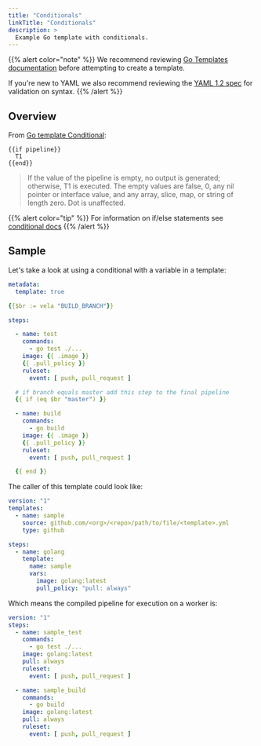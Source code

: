 ```yaml
---
title: "Conditionals"
linkTitle: "Conditionals"
description: >
  Example Go template with conditionals.
---
```


{{% alert color="note" %}}
We recommend reviewing [Go Templates documentation](https://golang.org/pkg/text/template/) before attempting to create a template.

If you're new to YAML we also recommend reviewing the [YAML 1.2 spec](https://yaml.org/spec/1.2/spec.html) for validation on syntax.
{{% /alert %}}

## Overview

From [Go template Conditional](https://golang.org/pkg/text/template/#hdr-Actions):

```text
{{if pipeline}}
  T1
{{end}}
```

> If the value of the pipeline is empty, no output is generated;
> otherwise, T1 is executed. The empty values are false, 0, any
> nil pointer or interface value, and any array, slice, map, or
> string of length zero.
> Dot is unaffected.

{{% alert color="tip" %}}
For information on if/else statements see [conditional docs](https://golang.org/pkg/text/template/#hdr-Actions)
{{% /alert %}}

## Sample

Let's take a look at using a conditional with a variable in a template:

```yaml
metadata:
  template: true

{{$br := vela "BUILD_BRANCH"}}

steps:

  - name: test
    commands:
      - go test ./...
    image: {{ .image }}
    {{ .pull_policy }}
    ruleset:
      event: [ push, pull_request ]

  # if branch equals master add this step to the final pipeline
  {{ if (eq $br "master") }}

  - name: build
    commands:
      - go build
    image: {{ .image }}
    {{ .pull_policy }}
    ruleset:
      event: [ push, pull_request ]

  {{ end }}
```

The caller of this template could look like:

```yaml
version: "1"
templates:
  - name: sample
    source: github.com/<org>/<repo>/path/to/file/<template>.yml
    type: github

steps:
  - name: golang
    template:
      name: sample
      vars:
        image: golang:latest
        pull_policy: "pull: always"
```

Which means the compiled pipeline for execution on a worker is:

```yaml
version: "1"
steps:
  - name: sample_test
    commands:
      - go test ./...
    image: golang:latest
    pull: always
    ruleset:
      event: [ push, pull_request ]

  - name: sample_build
    commands:
      - go build
    image: golang:latest
    pull: always
    ruleset:
      event: [ push, pull_request ]
```
